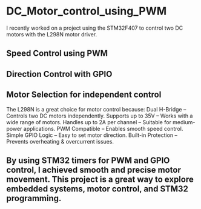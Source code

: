# DC_Motor_control_using_PWM

I recently worked on a project using the STM32F407 to control two DC motors with the L298N motor driver.
## Speed Control using PWM
## Direction Control with GPIO
## Motor Selection for independent control

The L298N is a great choice for motor control because:
Dual H-Bridge – Controls two DC motors independently.
Supports up to 35V – Works with a wide range of motors.
Handles up to 2A per channel – Suitable for medium-power applications.
PWM Compatible – Enables smooth speed control.
Simple GPIO Logic – Easy to set motor direction.
Built-in Protection – Prevents overheating & overcurrent issues.

## By using STM32 timers for PWM and GPIO control, I achieved smooth and precise motor movement. This project is a great way to explore embedded systems, motor control, and STM32 programming.

